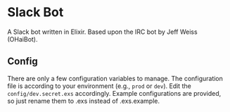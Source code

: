# Slack Bot

A Slack bot written in Elixir. Based upon the IRC bot by Jeff Weiss (OHaiBot).


## Config

There are only a few configuration variables to manage. The configuration file is according to your environment (e.g., `prod` or `dev`). Edit the `config/dev.secret.exs` accordingly. Example configurations are provided, so just rename them to .exs instead of .exs.example.
